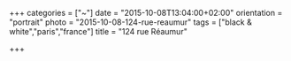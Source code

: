 +++
categories = ["~"]
date = "2015-10-08T13:04:00+02:00"
orientation = "portrait"
photo = "2015-10-08-124-rue-reaumur"
tags = ["black & white","paris","france"]
title = "124 rue Réaumur"

+++
